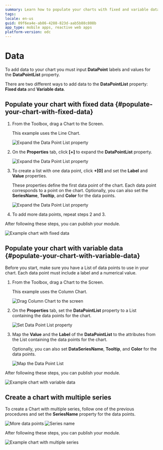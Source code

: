 ```yaml
---
summary: Learn how to populate your charts with fixed and variable data.
tags: 
locale: en-us
guid: 09f6ea4e-ab86-4288-823d-aab5b88c808b
app_type: mobile apps, reactive web apps
platform-version: odc
---
```


# Data

To add data to your chart you must input **DataPoint** labels and values for the **DataPointList** property.

There are two different ways to add data to the **DataPointList** property: **Fixed data** and **Variable data**.

## Populate your chart with fixed data {#populate-your-chart-with-fixed-data} 

1. From the Toolbox, drag a Chart to the Screen. 

    This example uses the Line Chart.

    ![Expand the Data Point List property](images/chartline-drag-ss.png)

1. On the **Properties** tab, click **[+]** to expand the **DataPointList** property.  

    ![Expand the Data Point List property](images/chartline-expand-ss.png)

1. To create a list with one data point, click **+[0]** and set the **Label** and **Value** properties.
    
    These properties define the first data point of the chart. Each data point corresponds to a point on the chart. Optionally, you can also set the **SeriesName**, **Tooltip**, and **Color** for the data points.

    ![Expand the Data Point List property](images/chartline-datapoint-ss.png)

1. To add more data points, repeat steps 2 and 3.

After following these steps, you can publish your module.

![Example chart with fixed data](images/chartline-result-data.png)

## Populate your chart with variable data {#populate-your-chart-with-variable-data} 

Before you start, make sure you have a List of data points to use in your chart. Each data point must include a label and a numerical value.

1. From the Toolbox, drag a Chart to the Screen.

    This example uses the Column Chart.

    ![Drag Column Chart to the screen](images/chartcolumn-drag-ss.png)

1. On the **Properties** tab, set the **DataPointList** property to a List containing the data points for the chart.

    ![Set Data Point List property](images/chart-data-datapointlist-ss.png)

1. Map the **Value** and the **Label** of the **DataPointList** to the attributes from the List containing the data points for the chart.

    Optionally, you can also set **DataSeriesName**, **Tooltip**, and **Color** for the data points.

    ![Map the Data Point List](images/chart-data-mapping-ss.png)

After following these steps, you can publish your module. 

![Example chart with variable data](images/chart-data-result.png)

## Create a chart with multiple series

To create a Chart with multiple series, follow one of the previous procedures and set the **SeriesName** property for the data points.

![More data points](images/chart-data-addseries-ss.png)
![Series name](images/chart-data-multiple-series-ss.png)

After following these steps, you can publish your module. 

![Example chart with multiple series](images/chart-example-multiple-series.png)
